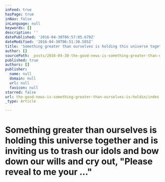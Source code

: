 ```yaml
---
inFeed: true
hasPage: true
inNav: false
inLanguage: null
keywords: []
description: ''
datePublished: '2016-04-30T06:57:05.679Z'
dateModified: '2016-04-30T06:51:30.585Z'
title: 'Something greater than ourselves is holding this universe together and is inviting us to trash our idols and bow down our wills and cry out, "Please reveal to me your ..." '
author: []
sourcePath: _posts/2016-04-30-the-good-news-is-something-greater-than-ourselves-is-holdin.md
published: true
authors: []
publisher:
  name: null
  domain: null
  url: null
  favicon: null
starred: false
url: the-good-news-is-something-greater-than-ourselves-is-holdin/index.html
_type: Article

---
```

# Something greater than ourselves is holding this universe together and is inviting us to trash our idols and bow down our wills and cry out, "Please reveal to me your ..."